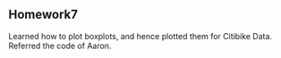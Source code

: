 
## Homework7

Learned how to plot boxplots, and hence plotted them for Citibike Data. Referred the code of Aaron.
